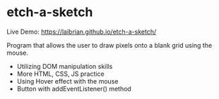 # etch-a-sketch

Live Demo: https://laibrian.github.io/etch-a-sketch/

Program that allows the user to draw pixels onto a blank grid using the mouse.

- Utilizing DOM manipulation skills
- More HTML, CSS, JS practice
- Using Hover effect with the mouse
- Button with addEventListener() method
